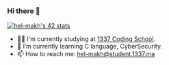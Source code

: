 ### Hi there 👋

[![hel-makh's 42 stats](https://badge42.vercel.app/api/v2/cl41dd7kl008209ml2txc1y88/stats?cursusId=21&coalitionId=73)](https://github.com/JaeSeoKim/badge42)

- 🧑‍🎓 I'm currently studying at [1337 Coding School](https://1337.ma/).
- 🌱 I’m currently learning C language, CyberSecurity.
- 📫 How to reach me: hel-makh@student.1337.ma

<!--
**hel-makh/hel-makh** is a ✨ _special_ ✨ repository because its `README.md` (this file) appears on your GitHub profile.

Here are some ideas to get you started:

- 🔭 I’m currently working on ...
- 🌱 I’m currently learning ...
- 👯 I’m looking to collaborate on ...
- 🤔 I’m looking for help with ...
- 💬 Ask me about ...
- 📫 How to reach me: ...
- 😄 Pronouns: ...
- ⚡ Fun fact: ...
-->

<!-- - 🔭 I’m currently working on [so_long](https://github.com/hel-makh/so_long).-->
